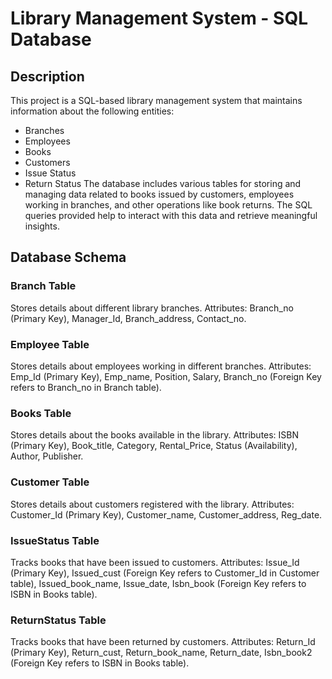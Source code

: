 # Library Management System - SQL Database
## Description
This project is a SQL-based library management system that maintains information about the following entities:

* Branches
* Employees
* Books
* Customers
* Issue Status
* Return Status 
The database includes various tables for storing and managing data related to books issued by customers, employees working in branches, and other operations like book returns. The SQL queries provided help to interact with this data and retrieve meaningful insights.

## Database Schema
### Branch Table
Stores details about different library branches.
Attributes: Branch_no (Primary Key), Manager_Id, Branch_address, Contact_no.
### Employee Table
Stores details about employees working in different branches.
Attributes: Emp_Id (Primary Key), Emp_name, Position, Salary, Branch_no (Foreign Key refers to Branch_no in Branch table).
### Books Table
Stores details about the books available in the library.
Attributes: ISBN (Primary Key), Book_title, Category, Rental_Price, Status (Availability), Author, Publisher.
### Customer Table
Stores details about customers registered with the library.
Attributes: Customer_Id (Primary Key), Customer_name, Customer_address, Reg_date.
### IssueStatus Table
Tracks books that have been issued to customers.
Attributes: Issue_Id (Primary Key), Issued_cust (Foreign Key refers to Customer_Id in Customer table), Issued_book_name, Issue_date, Isbn_book (Foreign Key refers to ISBN in Books table).
### ReturnStatus Table
Tracks books that have been returned by customers.
Attributes: Return_Id (Primary Key), Return_cust, Return_book_name, Return_date, Isbn_book2 (Foreign Key refers to ISBN in Books table).
